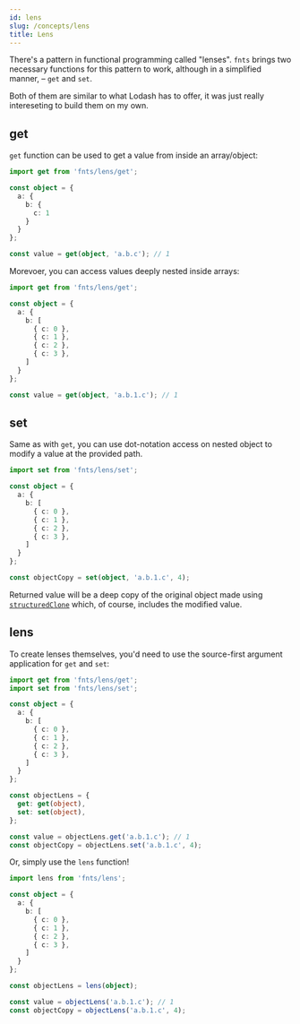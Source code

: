 ```yaml
---
id: lens
slug: /concepts/lens
title: Lens
---
```


There's a pattern in functional programming called "lenses". `fnts` brings two necessary functions
for this pattern to work, although in a simplified manner, – `get` and `set`.

Both of them are similar to what Lodash has to offer, it was just really intereseting to build them on my own.

## get

`get` function can be used to get a value from inside an array/object:

```typescript
import get from 'fnts/lens/get';

const object = {
  a: {
    b: {
      c: 1
    }
  }
};

const value = get(object, 'a.b.c'); // 1
```

Morevoer, you can access values deeply nested inside arrays:

```typescript
import get from 'fnts/lens/get';

const object = {
  a: {
    b: [
      { c: 0 },
      { c: 1 },
      { c: 2 },
      { c: 3 },
    ]
  }
};

const value = get(object, 'a.b.1.c'); // 1
```

## set

Same as with `get`, you can use dot-notation access on nested object to modify
a value at the provided path.

```typescript
import set from 'fnts/lens/set';

const object = {
  a: {
    b: [
      { c: 0 },
      { c: 1 },
      { c: 2 },
      { c: 3 },
    ]
  }
};

const objectCopy = set(object, 'a.b.1.c', 4);
```

Returned value will be a deep copy of the original object made using [`structuredClone`](https://developer.mozilla.org/en-US/docs/Web/API/structuredClone)
which, of course, includes the modified value.

## lens

To create lenses themselves, you'd need to use the source-first argument application for `get` and `set`:

```typescript
import get from 'fnts/lens/get';
import set from 'fnts/lens/set';

const object = {
  a: {
    b: [
      { c: 0 },
      { c: 1 },
      { c: 2 },
      { c: 3 },
    ]
  }
};

const objectLens = {
  get: get(object),
  set: set(object),
};

const value = objectLens.get('a.b.1.c'); // 1
const objectCopy = objectLens.set('a.b.1.c', 4);
```

Or, simply use the `lens` function!

```typescript
import lens from 'fnts/lens';

const object = {
  a: {
    b: [
      { c: 0 },
      { c: 1 },
      { c: 2 },
      { c: 3 },
    ]
  }
};

const objectLens = lens(object);

const value = objectLens('a.b.1.c'); // 1
const objectCopy = objectLens('a.b.1.c', 4);
```
